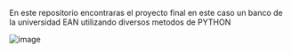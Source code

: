 En este repositorio encontraras el proyecto final en este caso un banco de la universidad EAN utilizando diversos metodos de PYTHON


![image](https://user-images.githubusercontent.com/87994593/133962874-1d143e02-f061-4504-9165-e446ee0de898.png)

